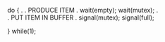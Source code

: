 do {
      . 
      . PRODUCE ITEM
      .
      wait(empty);
      wait(mutex);
      .  
      . PUT ITEM IN BUFFER
      .
      signal(mutex);
      signal(full);

} while(1);  
